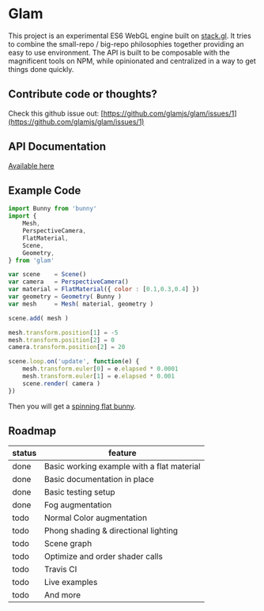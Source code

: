 # Glam

This project is an experimental ES6 WebGL engine built on [stack.gl](https://stack.gl/). It tries to combine the small-repo / big-repo philosophies together providing an easy to use environment. The API is built to be composable with the magnificent tools on NPM, while opinionated and centralized in a way to get things done quickly.

## Contribute code or thoughts?

Check this github issue out: [https://github.com/glamjs/glam/issues/1](https://github.com/glamjs/glam/issues/1)

## API Documentation

[Available here](https://github.com/glamjs/glam/tree/master/docs)

## Example Code

```javascript
import Bunny from 'bunny'
import {
	Mesh,
	PerspectiveCamera,
	FlatMaterial,
	Scene,
	Geometry,
} from 'glam'

var scene    = Scene()
var camera   = PerspectiveCamera()
var material = FlatMaterial({ color : [0.1,0.3,0.4] })
var geometry = Geometry( Bunny )
var mesh     = Mesh( material, geometry )

scene.add( mesh )

mesh.transform.position[1] = -5
mesh.transform.position[2] = 0
camera.transform.position[2] = 20

scene.loop.on('update', function(e) {
	mesh.transform.euler[0] = e.elapsed * 0.0001
	mesh.transform.euler[1] = e.elapsed * 0.001
	scene.render( camera )
})
```
Then you will get a [spinning flat bunny](http://glamjs.github.io/glam/examples/01-hello-world/).

## Roadmap

| status | feature |
| ------ | ------- |
| done   | Basic working example with a flat material |
| done   | Basic documentation in place |
| done   | Basic testing setup |
| done   | Fog augmentation |
| todo   | Normal Color augmentation |
| todo   | Phong shading & directional lighting |
| todo   | Scene graph |
| todo   | Optimize and order shader calls |
| todo   | Travis CI |
| todo   | Live examples |
| todo   | And more |